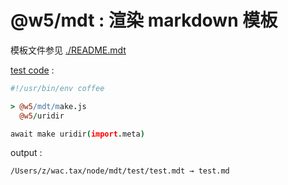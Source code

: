 [‼️]: ✏️README.mdt

# @w5/mdt : 渲染 markdown 模板

模板文件参见 [./README.mdt](./README.mdt)

[test code](./test/main.coffee) :

```coffee
#!/usr/bin/env coffee

> @w5/mdt/make.js
  @w5/uridir

await make uridir(import.meta)
```

output :

```
/Users/z/wac.tax/node/mdt/test/test.mdt → test.md
```
